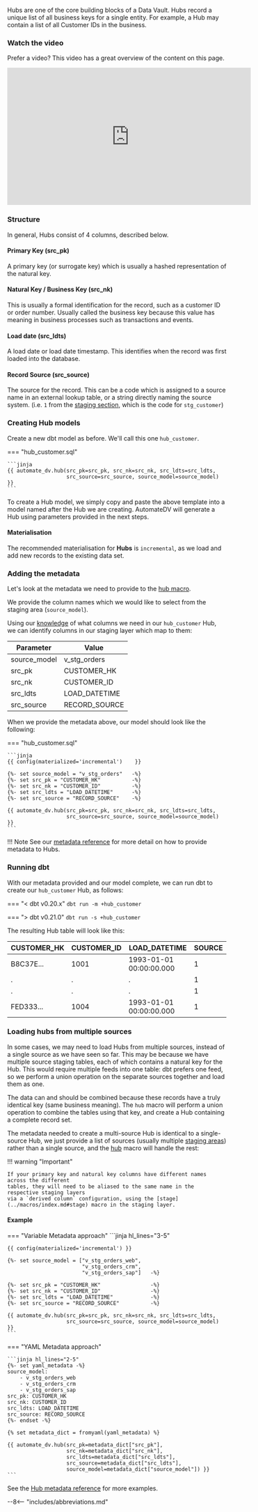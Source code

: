 Hubs are one of the core building blocks of a Data Vault. Hubs record a unique list of all business keys for a single entity. 
For example, a Hub may contain a list of all Customer IDs in the business. 

### Watch the video

Prefer a video? This video has a great overview of the content on this page.
    
<iframe width="560" height="315" src="https://www.youtube-nocookie.com/embed/DDc0hS_XCpo" title="YouTube video player" frameborder="0" allow="accelerometer; autoplay; clipboard-write; encrypted-media; gyroscope; picture-in-picture" allowfullscreen></iframe>

### Structure

In general, Hubs consist of 4 columns, described below.

#### Primary Key (src_pk)
A primary key (or surrogate key) which is usually a hashed representation of the natural key.

#### Natural Key / Business Key (src_nk)
This is usually a formal identification for the record, such as a customer ID or 
order number. Usually called the business key because this value has meaning in
business processes such as transactions and events.

#### Load date (src_ldts)
A load date or load date timestamp. This identifies when the record was first loaded into the database.

#### Record Source (src_source)
The source for the record. This can be a code which is assigned to a source name in an external lookup table, 
or a string directly naming the source system.
(i.e. `1` from the [staging section](tut_staging.md#adding-the-metadata), 
which is the code for `stg_customer`)

### Creating Hub models

Create a new dbt model as before. We'll call this one `hub_customer`. 

=== "hub_customer.sql"

    ```jinja
    {{ automate_dv.hub(src_pk=src_pk, src_nk=src_nk, src_ldts=src_ldts,
                       src_source=src_source, source_model=source_model) }}
    ```

To create a Hub model, we simply copy and paste the above template into a model named after the Hub we
are creating. AutomateDV will generate a Hub using parameters provided in the next steps.

#### Materialisation

The recommended materialisation for **Hubs** is `incremental`, as we load and add new records to the existing data set.

### Adding the metadata

Let's look at the metadata we need to provide to the [hub macro](../macros/index.md#hub).

We provide the column names which we would like to select from the staging area (`source_model`).

Using our [knowledge](#structure) of what columns we need in our `hub_customer` Hub, we can identify columns in our
staging layer which map to them:

| Parameter    | Value         |
|--------------|---------------|
| source_model | v_stg_orders  |
| src_pk       | CUSTOMER_HK   |
| src_nk       | CUSTOMER_ID   |
| src_ldts     | LOAD_DATETIME |
| src_source   | RECORD_SOURCE |

When we provide the metadata above, our model should look like the following:

=== "hub_customer.sql"

    ```jinja
    {{ config(materialized='incremental')    }}
    
    {%- set source_model = "v_stg_orders"   -%}
    {%- set src_pk = "CUSTOMER_HK"          -%}
    {%- set src_nk = "CUSTOMER_ID"          -%}
    {%- set src_ldts = "LOAD_DATETIME"      -%}
    {%- set src_source = "RECORD_SOURCE"    -%}
    
    {{ automate_dv.hub(src_pk=src_pk, src_nk=src_nk, src_ldts=src_ldts,
                       src_source=src_source, source_model=source_model) }}
    ```

!!! Note
    See our [metadata reference](../metadata.md#hubs) for more detail on how to provide metadata to Hubs.

### Running dbt

With our metadata provided and our model complete, we can run dbt to create our `hub_customer` Hub, as follows:

=== "< dbt v0.20.x"
    `dbt run -m +hub_customer`

=== "> dbt v0.21.0"
    `dbt run -s +hub_customer`

The resulting Hub table will look like this:

| CUSTOMER_HK | CUSTOMER_ID | LOAD_DATETIME           | SOURCE |
|-------------|-------------|-------------------------|--------|
| B8C37E...   | 1001        | 1993-01-01 00:00:00.000 | 1      |
| .           | .           | .                       | 1      |
| .           | .           | .                       | 1      |
| FED333...   | 1004        | 1993-01-01 00:00:00.000 | 1      |

### Loading hubs from multiple sources

In some cases, we may need to load Hubs from multiple sources, instead of a single source as we have seen so far.
This may be because we have multiple source staging tables, each of which contains a natural key for the Hub. 
This would require multiple feeds into one table: dbt prefers one feed, 
so we perform a union operation on the separate sources together and load them as one. 

The data can and should be combined because these records have a truly identical key (same business meaning).
The `hub` macro will perform a union operation to combine the tables using that key, and create a Hub containing
a complete record set.

The metadata needed to create a multi-source Hub is identical to a single-source Hub, we just provide a 
list of sources (usually multiple [staging areas](tut_staging.md)) rather than a single source, and the [hub](../macros/index.md#hub) macro 
will handle the rest:

!!! warning "Important"

    If your primary key and natural key columns have different names across the different
    tables, they will need to be aliased to the same name in the respective staging layers 
    via a `derived column` configuration, using the [stage](../macros/index.md#stage) macro in the staging layer.

#### Example

=== "Variable Metadata approach"
    ```jinja hl_lines="3-5"
    
    
    {{ config(materialized='incremental') }}
    
    {%- set source_model = ["v_stg_orders_web", 
                            "v_stg_orders_crm", 
                            "v_stg_orders_sap"]   -%}
    
    {%- set src_pk = "CUSTOMER_HK"                -%}
    {%- set src_nk = "CUSTOMER_ID"                -%}
    {%- set src_ldts = "LOAD_DATETIME"            -%}
    {%- set src_source = "RECORD_SOURCE"          -%}
    
    {{ automate_dv.hub(src_pk=src_pk, src_nk=src_nk, src_ldts=src_ldts,
                       src_source=src_source, source_model=source_model) }}
    ```

=== "YAML Metadata approach"

    ```jinja hl_lines="2-5"
    {%- set yaml_metadata -%}
    source_model: 
        - v_stg_orders_web
        - v_stg_orders_crm
        - v_stg_orders_sap
    src_pk: CUSTOMER_HK
    src_nk: CUSTOMER_ID
    src_ldts: LOAD_DATETIME
    src_source: RECORD_SOURCE
    {%- endset -%}
    
    {% set metadata_dict = fromyaml(yaml_metadata) %}
    
    {{ automate_dv.hub(src_pk=metadata_dict["src_pk"],
                       src_nk=metadata_dict["src_nk"], 
                       src_ldts=metadata_dict["src_ldts"],
                       src_source=metadata_dict["src_ldts"],
                       source_model=metadata_dict["source_model"]) }}
    ```

See the [Hub metadata reference](../metadata.md#hubs) for more examples.

--8<-- "includes/abbreviations.md"